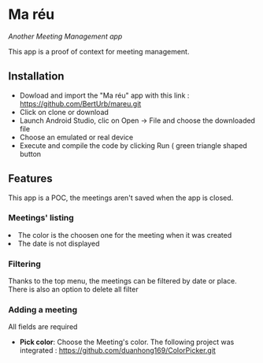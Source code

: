 <H1>Ma réu</h1>
<i>Another Meeting Management app</i>
<p>This app is a proof of context for meeting management.<p>

<h2>Installation</h2>
<ul>
<li>Dowload and import the "Ma réu" app with this link : <a href="https://github.com/BertUrb/mareu.git">https://github.com/BertUrb/mareu.git</a> </li>
<li>Click on clone or download</li>
<li>Launch Android Studio, clic on Open -> File and choose the downloaded file</li>
<li>Choose an emulated or real device</li>
<li>Execute and compile the code by clicking Run ( green triangle shaped button</li>
</ul>

<h2>Features</h2>
<p>This app is a POC, the meetings aren't saved when the app is closed.</p>
<h3>Meetings' listing</h3
<ul>
<li>The color is the choosen one for the meeting when it was created</li>
  <li>The date is not displayed</li>
</ul>

<h3>Filtering</h3>
<p>Thanks to the top menu, the meetings can be filtered by date or place. There is also an option to delete all filter</p>

<h3>Adding a meeting</h3>
<p> All fields are required</p>
<ul>
<li><b>Pick color</b>: Choose the Meeting's color. The following project was integrated : <a href="https://github.com/duanhong169/ColorPicker.git">https://github.com/duanhong169/ColorPicker.git</a></li>
</ul>
